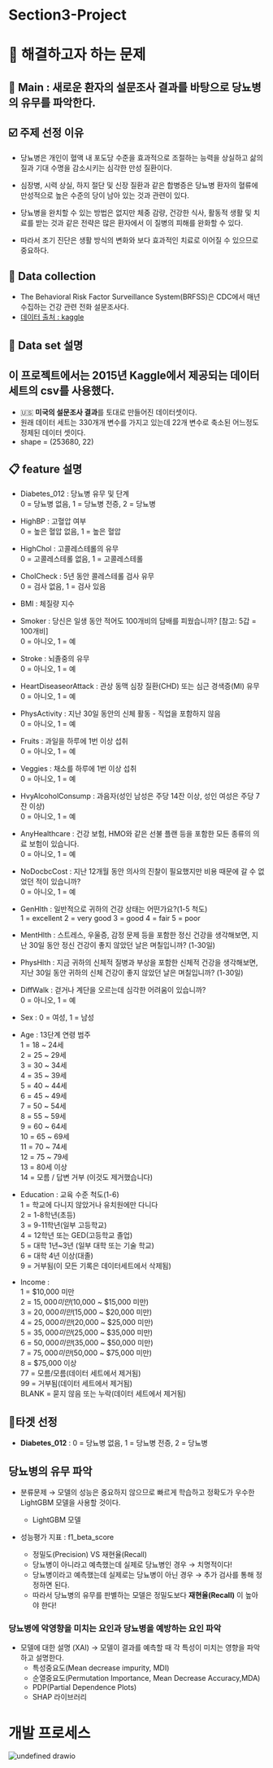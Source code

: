 # Section3-Project

# 🎯 해결하고자 하는 문제
## 🎯 Main : 새로운 환자의 설문조사 결과를 바탕으로 당뇨병의 유무를 파악한다. 


## ☑️ 주제 선정 이유

* 당뇨병은 개인이 혈액 내 포도당 수준을 효과적으로 조절하는 능력을 상실하고 삶의 질과 기대 수명을 감소시키는 심각한 만성 질환이다.

* 심장병, 시력 상실, 하지 절단 및 신장 질환과 같은 합병증은 당뇨병 환자의 혈류에 만성적으로 높은 수준의 당이 남아 있는 것과 관련이 있다.

* 당뇨병을 완치할 수 있는 방법은 없지만 체중 감량, 건강한 식사, 활동적 생활 및 치료를 받는 것과 같은 전략은 많은 환자에서 이 질병의 피해를 완화할 수 있다.

* 따라서 조기 진단은 생활 방식의 변화와 보다 효과적인 치료로 이어질 수 있으므로 중요하다.

## 💾 Data collection
* The Behavioral Risk Factor Surveillance System(BRFSS)은 CDC에서 매년 수집하는 건강 관련 전화 설문조사다.
* [데이터 출처 : kaggle](https://www.kaggle.com/datasets/alexteboul/diabetes-health-indicators-dataset)

## 💾 Data set 설명
## 이 프로젝트에서는 2015년 Kaggle에서 제공되는 데이터 세트의 csv를 사용했다.
* 🇺🇸 **미국의 설문조사 결과**를 토대로 만들어진 데이터셋이다.
* 원래 데이터 세트는 330개개 변수를 가지고 있는데 22개 변수로 축소된 어느정도 정제된 데이터 셋이다.
* shape = (253680, 22)

## 📋 feature 설명
* Diabetes_012 : 당뇨병 유무 및 단계   
  0 = 당뇨병 없음, 1 = 당뇨병 전증, 2 = 당뇨병   
* HighBP : 고혈압 여부   
  0 = 높은 혈압 없음, 1 = 높은 혈압   
* HighChol : 고콜레스테롤의 유무   
  0 = 고콜레스테롤 없음, 1 = 고콜레스테롤   
* CholCheck : 5년 동안 콜레스테롤 검사 유무    
  0 = 검사 없음, 1 = 검사 있음   
* BMI : 체질량 지수   
* Smoker : 당신은 일생 동안 적어도 100개비의 담배를 피웠습니까? [참고: 5갑 = 100개비]   
  0 = 아니오, 1 = 예   
* Stroke : 뇌졸중의 유무   
  0 = 아니오, 1 = 예   
* HeartDiseaseorAttack : 관상 동맥 심장 질환(CHD) 또는 심근 경색증(MI) 유무   
  0 = 아니오, 1 = 예   
* PhysActivity : 지난 30일 동안의 신체 활동 - 직업을 포함하지 않음   
  0 = 아니오, 1 = 예   
* Fruits : 과일을 하루에 1번 이상 섭취   
  0 = 아니오, 1 = 예   
* Veggies : 채소를 하루에 1번 이상 섭취   
  0 = 아니오, 1 = 예   
* HvyAlcoholConsump : 과음자(성인 남성은 주당 14잔 이상, 성인 여성은 주당 7잔 이상)   
  0 = 아니오, 1 = 예   
* AnyHealthcare : 건강 보험, HMO와 같은 선불 플랜 등을 포함한 모든 종류의 의료 보험이 있습니다.   
  0 = 아니오, 1 = 예   
* NoDocbcCost : 지난 12개월 동안 의사의 진찰이 필요했지만 비용 때문에 갈 수 없었던 적이 있습니까?   
  0 = 아니오, 1 = 예   
* GenHlth : 일반적으로 귀하의 건강 상태는 어떤가요?(1-5 척도)   
  1 = excellent 2 = very good 3 = good 4 = fair 5 = poor   
* MentHlth : 스트레스, 우울증, 감정 문제 등을 포함한 정신 건강을 생각해보면, 지난 30일 동안 정신 건강이 좋지 않았던 날은 며칠입니까? (1-30일)   
* PhysHlth : 지금 귀하의 신체적 질병과 부상을 포함한 신체적 건강을 생각해보면, 지난 30일 동안 귀하의 신체 건강이 좋지 않았던 날은 며칠입니까? (1-30일)   
* DiffWalk : 걷거나 계단을 오르는데 심각한 어려움이 있습니까?   
  0 = 아니오, 1 = 예   
* Sex : 0 = 여성, 1 = 남성   
* Age : 13단계 연령 범주   
  1 = 18 ~ 24세   
  2 = 25 ~ 29세   
  3 = 30 ~ 34세   
  4 = 35 ~ 39세   
  5 = 40 ~ 44세   
  6 = 45 ~ 49세   
  7 = 50 ~ 54세   
  8 = 55 ~ 59세   
  9 = 60 ~ 64세   
  10 = 65 ~ 69세   
  11 = 70 ~ 74세   
  12 = 75 ~ 79세   
  13 = 80세 이상   
  14 = 모름 / 답변 거부 (이것도 제거했습니다)    

* Education : 교육 수준 척도(1-6)   
  1 = 학교에 다니지 않았거나 유치원에만 다니다   
  2 = 1-8학년(초등)   
  3 = 9-11학년(일부 고등학교)   
  4 = 12학년 또는 GED(고등학교 졸업)   
  5 = 대학 1년~3년 (일부 대학 또는 기술 학교)   
  6 = 대학 4년 이상(대졸)   
  9 = 거부됨(이 모든 기록은 데이터세트에서 삭제됨)   
  
* Income :   
  1 = $10,000 미만   
  2 = $15,000 미만 ($10,000 ~ $15,000 미만)   
  3 = $20,000 미만($15,000 ~ $20,000 미만)   
  4 = $25,000 미만($20,000 ~ $25,000 미만)   
  5 = $35,000 미만($25,000 ~ $35,000 미만)   
  6 = $50,000 미만($35,000 ~ $50,000 미만)   
  7 = $75,000 미만($50,000 ~ $75,000 미만)   
  8 = $75,000 이상   
  77 = 모름/모름(데이터 세트에서 제거됨)   
  99 = 거부됨(데이터 세트에서 제거됨)   
  BLANK = 묻지 않음 또는 누락(데이터 세트에서 제거됨)   


## 🎯타겟 선정
* **Diabetes_012** : 0 = 당뇨병 없음, 1 = 당뇨병 전증, 2 = 당뇨병


## 당뇨병의 유무 파악
* 분류문제 → 모델의 성능은 중요하지 않으므로 빠르게 학습하고 정확도가 우수한 LightGBM 모델을 사용할 것이다.  
  * LightGBM 모델  

* 성능평가 지표 : f1_beta_score   
  * 정밀도(Precision) VS 재현율(Recall)
  * 당뇨병이 아니라고 예측했는데 실제로 당뇨병인 경우 → 치명적이다!   
  * 당뇨병이라고 예측했는데 실제로는 당뇨병이 아닌 경우 → 추가 검사를 통해 정정하면 된다.   
  * 따라서 당뇨병의 유무를 판별하는 모델은 정밀도보다 **재현율(Recall)** 이 높아야 한다!

### 당뇨병에 악영향을 미치는 요인과 당뇨병을 예방하는 요인 파악
* 모델에 대한 설명 (XAI) → 모델이 결과를 예측할 때 각 특성이 미치는 영향을 파악하고 설명한다.
  * 특성중요도(Mean decrease impurity, MDI)
  * 순열중요도(Permutation Importance, Mean Decrease Accuracy,MDA)
  * PDP(Partial Dependence Plots)
  * SHAP 라이브러리

# 개발 프로세스
![undefined drawio](https://user-images.githubusercontent.com/102213564/175819164-674df0d5-c45d-4fb2-b5f8-7c52c8deb646.png)

